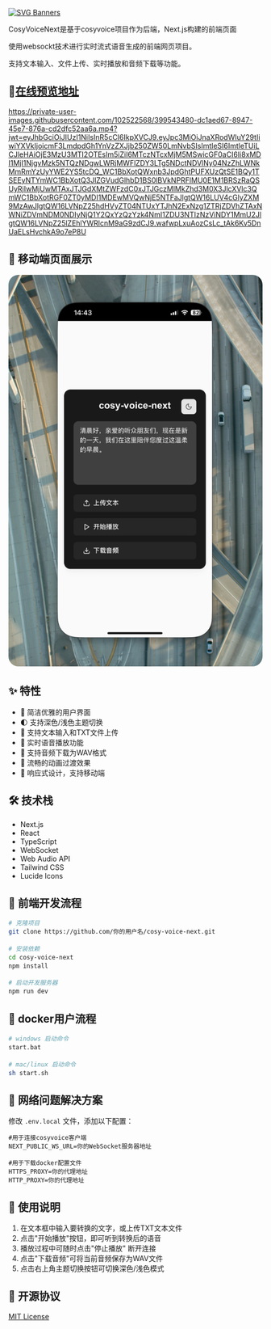 [![SVG Banners](https://svg-banners.vercel.app/api?type=luminance&text1=COSY-VOICE-NEXT%20🌞&width=800&height=400)](https://github.com/Akshay090/svg-banners)


CosyVoiceNext是基于cosyvoice项目作为后端，Next.js构建的前端页面

使用websockt技术进行实时流式语音生成的前端网页项目。

支持文本输入、文件上传、实时播放和音频下载等功能。


## 🌟[在线预览地址](https://cosy-voice-next-gyiysg89i-tatertots-projects.vercel.app/)

https://private-user-images.githubusercontent.com/102522568/399543480-dc1aed67-8947-45e7-876a-cd2dfc52aa6a.mp4?jwt=eyJhbGciOiJIUzI1NiIsInR5cCI6IkpXVCJ9.eyJpc3MiOiJnaXRodWIuY29tIiwiYXVkIjoicmF3LmdpdGh1YnVzZXJjb250ZW50LmNvbSIsImtleSI6ImtleTUiLCJleHAiOjE3MzU3MTI2OTEsIm5iZiI6MTczNTcxMjM5MSwicGF0aCI6Ii8xMDI1MjI1NjgvMzk5NTQzNDgwLWRjMWFlZDY3LTg5NDctNDVlNy04NzZhLWNkMmRmYzUyYWE2YS5tcDQ_WC1BbXotQWxnb3JpdGhtPUFXUzQtSE1BQy1TSEEyNTYmWC1BbXotQ3JlZGVudGlhbD1BS0lBVkNPRFlMU0E1M1BRSzRaQSUyRjIwMjUwMTAxJTJGdXMtZWFzdC0xJTJGczMlMkZhd3M0X3JlcXVlc3QmWC1BbXotRGF0ZT0yMDI1MDEwMVQwNjE5NTFaJlgtQW16LUV4cGlyZXM9MzAwJlgtQW16LVNpZ25hdHVyZT04NTUxYTJhN2ExNzg1ZTRjZDVhZTAxNWNiZDVmNDM0NDIyNjQ1Y2QxYzQzYzk4NmI1ZDU3NTIzNzViNDY1MmU2JlgtQW16LVNpZ25lZEhlYWRlcnM9aG9zdCJ9.wafwpLxuAozCsLc_tAk6Kv5DnUaELsHvchkA9o7eP8U

## 📱 移动端页面展示
<img src="demo/img.png" style="border-radius: 20px">

## ✨ 特性

- 🎯 简洁优雅的用户界面
- 🌓 支持深色/浅色主题切换
- 📝 支持文本输入和TXT文件上传
- 🎵 实时语音播放功能
- 💾 支持音频下载为WAV格式
- 💫 流畅的动画过渡效果
- 📱 响应式设计，支持移动端

## 🛠 技术栈

- Next.js
- React
- TypeScript
- WebSocket
- Web Audio API
- Tailwind CSS
- Lucide Icons

## 🚀 前端开发流程

```bash
# 克隆项目
git clone https://github.com/你的用户名/cosy-voice-next.git

# 安装依赖
cd cosy-voice-next
npm install

# 启动开发服务器
npm run dev
```

## 🚀 docker用户流程

```bash
# windows 启动命令
start.bat

# mac/linux 启动命令
sh start.sh

```


## 🔧 网络问题解决方案

修改 `.env.local` 文件，添加以下配置：

```
#用于连接cosyvoice客户端
NEXT_PUBLIC_WS_URL=你的WebSocket服务器地址

#用于下载docker配置文件
HTTPS_PROXY=你的代理地址
HTTP_PROXY=你的代理地址
```

## 📝 使用说明

1. 在文本框中输入要转换的文字，或上传TXT文本文件
2. 点击"开始播放"按钮，即可听到转换后的语音
3. 播放过程中可随时点击"停止播放" 断开连接
4. 点击"下载音频"可将当前音频保存为WAV文件
5. 点击右上角主题切换按钮可切换深色/浅色模式

## 📄 开源协议

[MIT License](LICENSE)
